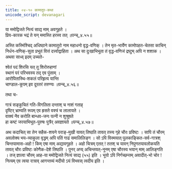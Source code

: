 ```yaml
---
title: ०४-१० कामातुर-कथा
unicode_script: devanagari
---
```

या ममोद्विजते नित्यं साद्य माम् अवगूहते ।  
प्रिय-कारक भद्रं ते यन् ममास्ति हरस्व तत् ॥पन्च्_४.५५॥  

अस्ति कस्मिंश्चिद् अधिष्ठाने कामातुरो नाम महाधनो वृद्ध-वणिक् । तेन मृत-भार्येण कामोपहत-चेतसा काचिन् निर्धन-वणिक्-सुता प्रभूतं वित्तं दत्त्वोद्वाहिता । अथ सा दुःखाभिभूता तं वृद्ध-वणिजं द्रष्टुम् अपि न शशाक । अथवा साध्व् इदम् उच्यते-  

श्वेतं पदं शिरसि यत् तु शिरोरुहाणां  
स्थानं परं परिभवस्य तद् एव पुंसाम् ।  
आरोपितास्थि-शकलं परिहृत्य यान्ति  
चाण्डाल-कूपम् इव दूरतरं तरुण्यः ॥पन्च्_४.५६॥  

तथा च-  

गात्रं सङ्कुचितं गति-विगलिता दन्ताश् च नाशं गताह्  
दृष्टिर् भ्राम्यति रूपम् एव ह्रसते वक्त्रं च लालायते ।  
वाक्यं नैव करोति बान्धव-जनः पत्नी न शुश्रूषते  
हा कष्टं जरयाभिभूत-पुरुषः पुत्रैर् अवज्ञायते ॥पन्च्_४.५७॥  

अथ कदाचित् सा तेन सहैक-शयने पराङ्-मुखी यावत् तिष्ठति तावत् तस्य गृहे चौरः प्रविष्टः । सापि तं चौरम् अवलोक्य भय-व्याकुला वृद्धम् अपि पतिं गाढं समालिलिङ्ग । सो ऽपि विस्मयात् पुलकाङ्कित-सर्व-गात्रश् चिन्तयामास-अहो ! किम् एषा माम् अद्यावगूहते । अहो चित्रम् एतत् ! ततश् च यावन् निपुणतयावलोकयति तावत् चौरः प्रविष्टः कोणैक-देशे तिष्ठति । पुनर् अप्य् अचिन्तयत्-नूनम् एषा चौरस्य भयान् माम् आलिङ्गति । तज् ज्ञात्वा चौरम् आह-या ममोद्विजते नित्यं साद्य (५५) इति । भूयो ऽपि निर्गच्छन्तम् अवादीत्-भो चोर ! नित्यम् एव त्वया रात्राव् आगन्तव्यं मदीयो ऽयं विभवस् त्वदीय इति ।    
